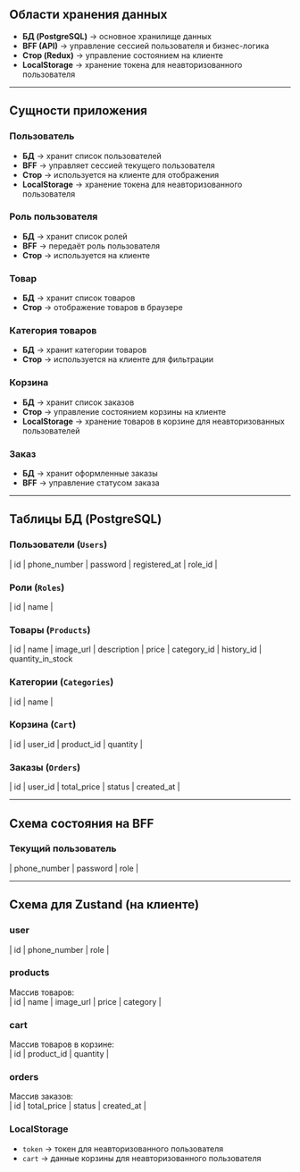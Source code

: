 ## **Области хранения данных**

- **БД (PostgreSQL)** → основное хранилище данных
- **BFF (API)** → управление сессией пользователя и бизнес-логика
- **Стор (Redux)** → управление состоянием на клиенте
- **LocalStorage** → хранение токена для неавторизованного пользователя

---

## **Сущности приложения**

### **Пользователь**

- **БД** → хранит список пользователей
- **BFF** → управляет сессией текущего пользователя
- **Стор** → используется на клиенте для отображения
- **LocalStorage** → хранение токена для неавторизованного пользователя

### **Роль пользователя**

- **БД** → хранит список ролей
- **BFF** → передаёт роль пользователя
- **Стор** → используется на клиенте

### **Товар**

- **БД** → хранит список товаров
- **Стор** → отображение товаров в браузере

### **Категория товаров**

- **БД** → хранит категории товаров
- **Стор** → используется на клиенте для фильтрации

### **Корзина**

- **БД** → хранит список заказов
- **Стор** → управление состоянием корзины на клиенте
- **LocalStorage** → хранение товаров в корзине для неавторизованных пользователей

### **Заказ**

- **БД** → хранит оформленные заказы
- **BFF** → управление статусом заказа

---

## **Таблицы БД (PostgreSQL)**

### **Пользователи (`Users`)**

| id | phone_number | password | registered_at | role_id |

### **Роли (`Roles`)**

| id | name |

### **Товары (`Products`)**

| id | name | image_url | description | price | category_id | history_id | quantity_in_stock

### **Категории (`Categories`)**

| id | name |

### **Корзина (`Cart`)**

| id | user_id | product_id | quantity |

### **Заказы (`Orders`)**

| id | user_id | total_price | status | created_at |

---

## **Схема состояния на BFF**

### **Текущий пользователь**

| phone_number | password | role |

---

## **Схема для Zustand (на клиенте)**

### **user**

| id | phone_number | role |

### **products**

Массив товаров:  
| id | name | image_url | price | category |

### **cart**

Массив товаров в корзине:  
| id | product_id | quantity |

### **orders**

Массив заказов:  
| id | total_price | status | created_at |

### **LocalStorage**

- `token` → токен для неавторизованного пользователя
- `cart` → данные корзины для неавторизованного пользователя
